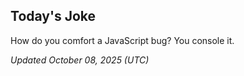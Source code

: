 ## Today's Joke
How do you comfort a JavaScript bug? You console it.

*Updated October 08, 2025 (UTC)*
